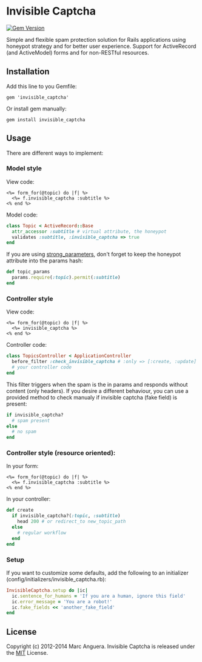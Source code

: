 # Invisible Captcha

[![Gem Version](https://badge.fury.io/rb/invisible_captcha.png)](http://badge.fury.io/rb/invisible_captcha)

Simple and flexible spam protection solution for Rails applications using honeypot strategy and for better user experience.
Support for ActiveRecord (and ActiveModel) forms and for non-RESTful resources.

## Installation
Add this line to you Gemfile:

```
gem 'invisible_captcha'
```

Or install gem manually:

```
gem install invisible_captcha
```

## Usage
There are different ways to implement:

### Model style
View code:

```erb
<%= form_for(@topic) do |f| %>
  <%= f.invisible_captcha :subtitle %>
<% end %>
```

Model code:

```ruby
class Topic < ActiveRecord::Base
  attr_accessor :subtitle # virtual attribute, the honeypot
  validates :subtitle, :invisible_captcha => true
end
```

If you are using [strong_parameters](https://github.com/rails/strong_parameters), don't forget to keep the honeypot attribute into the params hash:
```ruby
def topic_params
  params.require(:topic).permit(:subtitle)
end
```

### Controller style
View code:

```erb
<%= form_for(@topic) do |f| %>
  <%= invisible_captcha %>
<% end %>
```

Controller code:

```ruby
class TopicsController < ApplicationController
  before_filter :check_invisible_captcha # :only => [:create, :update]
  # your controller code
end
```

This filter triggers when the spam is the in params and responds without content (only headers). If you desire a different behaviour, you can use a provided method to check manualy if invisible captcha (fake field) is present:

```ruby
if invisible_captcha?
  # spam present
else
  # no spam
end
```

### Controller style (resource oriented):

In your form:
```erb
<%= form_for(@topic) do |f| %>
  <%= f.invisible_captcha :subtitle %>
<% end %>
```

In your controller:
```ruby
def create
  if invisible_captcha?(:topic, :subtitle)
    head 200 # or redirect_to new_topic_path
  else
    # regular workflow
  end
end
```

### Setup
If you want to customize some defaults, add the following to an initializer (config/initializers/invisible_captcha.rb):

```ruby
InvisibleCaptcha.setup do |ic|
  ic.sentence_for_humans = 'If you are a human, ignore this field'
  ic.error_message = 'You are a robot!'
  ic.fake_fields << 'another_fake_field'
end
```

## License
Copyright (c) 2012-2014 Marc Anguera. Invisible Captcha is released under the [MIT](LICENSE) License.
